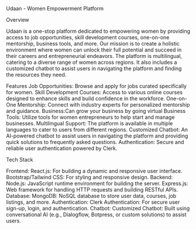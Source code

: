 Udaan - Women Empowerment Platform

Overview

Udaan is a one-stop platform dedicated to empowering women by providing access to job opportunities, skill development courses, one-on-one mentorship, business tools, and more. Our mission is to create a holistic environment where women can unlock their full potential and succeed in their careers and entrepreneurial endeavors.
The platform is multilingual, catering to a diverse range of women across regions. It also includes a customized chatbot to assist users in navigating the platform and finding the resources they need.

Features
Job Opportunities: Browse and apply for jobs curated specifically for women.
Skill Development Courses: Access to various online courses designed to enhance skills and build confidence in the workforce.
One-on-One Mentorship: Connect with industry experts for personalized mentorship and guidance.
Business:Can grow your business by going virtual
Business Tools: Utilize tools for women entrepreneurs to help start and manage businesses.
Multilingual Support: The platform is available in multiple languages to cater to users from different regions.
Customized Chatbot: An AI-powered chatbot to assist users in navigating the platform and providing quick solutions to frequently asked questions.
Authentication: Secure and reliable user authentication powered by Clerk.


Tech Stack

Frontend:
React.js: For building a dynamic and responsive user interface.
Bootstrap/Tailwind CSS: For styling and responsive design.
Backend:
Node.js: JavaScript runtime environment for building the server.
Express.js: Web framework for handling HTTP requests and building RESTful APIs.
Database:
MongoDB: NoSQL database to store user data, courses, job listings, and more.
Authentication:
Clerk Authentication: For secure user sign-up, login, and authentication.
Chatbot:
Customized Chatbot: Built using conversational AI (e.g., Dialogflow, Botpress, or custom solutions) to assist users.
